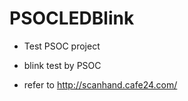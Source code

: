 # PSOCLEDBlink

 - Test PSOC project 

 - blink test by PSOC

 - refer to <http://scanhand.cafe24.com/>

